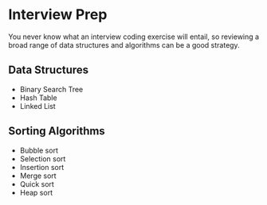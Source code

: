 # Interview Prep

You never know what an interview coding exercise will entail, so reviewing a broad range of data structures and algorithms can be a good strategy.

## Data Structures

- Binary Search Tree
- Hash Table
- Linked List

## Sorting Algorithms

- Bubble sort
- Selection sort
- Insertion sort
- Merge sort
- Quick sort
- Heap sort
